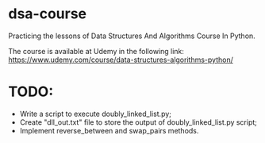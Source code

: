 # dsa-course
Practicing the lessons of Data Structures And Algorithms Course In Python.

The course is available at Udemy in the following link:
https://www.udemy.com/course/data-structures-algorithms-python/

# TODO:
* Write a script to execute doubly_linked_list.py;
* Create "dll_out.txt" file to store the output of doubly_linked_list.py script;
* Implement reverse_between and swap_pairs methods.